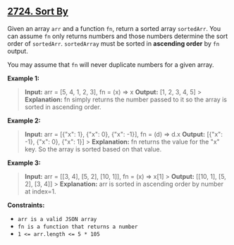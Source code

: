 ## [2724. Sort By](https://leetcode.com/problems/sort-by/)

Given an array `arr` and a function `fn`, return a sorted array `sortedArr`. You can assume `fn` only returns numbers and those numbers determine the sort order of `sortedArr`. `sortedArray` must be sorted in **ascending order** by `fn` output.

You may assume that `fn` will never duplicate numbers for a given array.

**Example 1:**

> **Input:** arr = [5, 4, 1, 2, 3], fn = (x) => x
> **Output:** [1, 2, 3, 4, 5] > **Explanation:** fn simply returns the number passed to it so the array is sorted in ascending order.

**Example 2:**

> **Input:** arr = [{"x": 1}, {"x": 0}, {"x": -1}], fn = (d) => d.x
> **Output:** [{"x": -1}, {"x": 0}, {"x": 1}] > **Explanation:** fn returns the value for the "x" key. So the array is sorted based on that value.

**Example 3:**

> **Input:** arr = [[3, 4], [5, 2], [10, 1]], fn = (x) => x[1] > **Output:** [[10, 1], [5, 2], [3, 4]] > **Explanation:** arr is sorted in ascending order by number at index=1.

**Constraints:**

- `arr is a valid JSON array`
- `fn is a function that returns a number`
- `1 <= arr.length <= 5 * 105`
